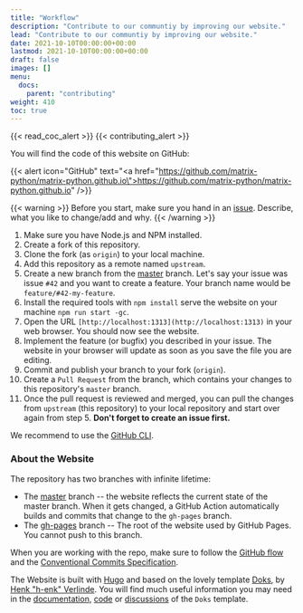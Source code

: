 ```yaml
---
title: "Workflow"
description: "Contribute to our communtiy by improving our website."
lead: "Contribute to our communtiy by improving our website."
date: 2021-10-10T00:00:00+00:00
lastmod: 2021-10-10T00:00:00+00:00
draft: false
images: []
menu:
  docs:
    parent: "contributing"
weight: 410
toc: true
---
```


{{< read_coc_alert >}}
{{< contributing_alert >}}

You will find the code of this website on GitHub:

{{< alert icon="GitHub" text="<a href=\"https://github.com/matrix-python/matrix-python.github.io\">https://github.com/matrix-python/matrix-python.github.io</a>" />}}

{{< warning >}}
Before you start, make sure you hand in an 
<a href="https://github.com/MichaelSasser/matrixctl/issues/new/choose">issue</a>.
Describe, what you like to change/add and why.
{{< /warning >}}

1.  Make sure you have Node.js and NPM installed.
2.  Create a fork of this repository.
3.  Clone the fork (as `origin`) to your local machine.
4.  Add this repository as a remote named `upstream`.
5.  Create a new branch from the
    [master](https://github.com/matrix-python/matrix-python.github.io/tree/master)
    branch. Let's say your issue was issue `#42` and you want to create a 
    feature.
    Your branch name would be `feature/#42-my-feature`.
6.  Install the required tools with `npm install` serve the website on your 
    machine `npm run start -gc`.
7.  Open the URL `[http://localhost:1313](http://localhost:1313)` in your 
    web browser. You should now see the website.
8.  Implement the feature (or bugfix) you described in your issue. The website 
    in your browser will update as soon as you save the file you are editing.
9.  Commit and publish your branch to your fork (`origin`).
10. Create a `Pull Request` from the branch, which contains your changes to
    this repository's `master` branch. 
11. Once the pull request is reviewed and merged, you can pull the changes from
   ``upstream`` (this repository) to your local repository and start
    over again from step 5. **Don't forget to create an issue first.**

We recommend to use the [GitHub CLI](https://github.com/cli/cli).

### About the Website

The repository has two branches with infinite lifetime:

- The 
  [master](https://github.com/matrix-python/matrix-python.github.io/tree/master) 
  branch -- the website reflects the current state of the master branch. 
  When it gets changed, a GitHub Action automatically builds and commits that
  change to the `gh-pages` branch.
- The 
  [gh-pages](https://github.com/matrix-python/matrix-python.github.io/tree/gh-pages)
  branch -- The root of the website used by GitHub Pages. You cannot push to 
  this branch.
  
When you are working with the repo, make sure to follow the
[GitHub flow](https://guides.github.com/introduction/flow/) 
and the
[Conventional Commits Specification](https://www.conventionalcommits.org/en/v1.0.0/).

The Website is built with [Hugo](https://gohugo.io/) and based on the lovely
template
[Doks](https://getdoks.org/), by
[Henk "h-enk" Verlinde](https://github.com/h-enk). 
You will find much useful information you may need in the
[documentation](https://getdoks.org/docs/prologue/introduction/), 
[code](https://github.com/h-enk/doks)
or
[discussions](https://github.com/h-enk/doks/discussions)
of the `Doks` template.

<!--vim: set ft=pandoc :-->

